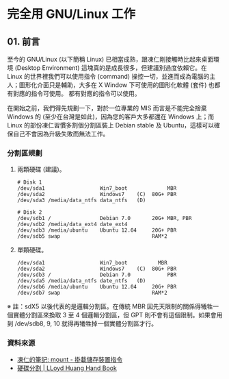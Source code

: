 # 完全用 GNU/Linux 工作

## 01. 前言

至今的 GNU/Linux (以下簡稱 Linux) 已相當成熟，跟凍仁剛接觸時比起來桌面環境 (Desktop Environment) 這塊真的是成長很多，但建議別過度依賴它。在 Linux 的世界裡我們可以使用指令 (command) 操控一切，並進而成為電腦的主人；圖形化介面只是輔助，大多在 X Window 下可使用的圖形化軟體 (套件) 也都有對應的指令可使用。
都有對應的指令可以使用。

在開始之前，我們得先規劃一下，對於一位專業的 MIS 而言是不能完全捨棄 Windows 的 (至少在台灣是如此)，因為您的客戶大多都還在 Windows 上；而 Linux 的部份凍仁習慣多割個分割區裝上 Debian stable 及 Ubuntu，這樣可以確保自己不會因為升級失敗而無法工作。

### 分割區規劃

1. 兩顆硬碟 (建議)。

	   # Disk 1
	   /dev/sda1                  Win7_boot             MBR
	   /dev/sda2	              Windows7    (C)  80G+ PBR
	   /dev/sda3 /media/data_ntfs data_ntfs   (D)

	   # Disk 2
	   /dev/sdb1 /                Debian 7.0	   20G+ MBR, PBR
	   /dev/sdb2 /media/data_ext4 date_ext4
	   /dev/sdb3 /media/ubuntu    Ubuntu 12.04     20G+ PBR
	   /dev/sdb5 swap                              RAM*2

2. 單顆硬碟。

	   /dev/sda1                  Win7_boot			 MBR
	   /dev/sda2				  Windows7    (C)  80G+ PBR
	   /dev/sdb3 /                Debian 7.0		    PBR
	   /dev/sda5 /media/data_ntfs date_ntfs   (D)
	   /dev/sdb6 /media/ubuntu    Ubuntu 12.04     20G+ PBR
	   /dev/sdb7 swap                              RAM*2

※ 註：sdX5 以後代表的是邏輯分割區。在傳統 MBR 因先天限制的關係得犧牲一個實體分割區來換取 3 至 4 個邏輯分割區，但 GPT 則不會有這個限制。如果會用到 /dev/sdb8, 9, 10 就得再犧牲掉一個實體分割區才行。

### 資料來源

- [凍仁的筆記: mount - 掛載儲存裝置指令](http://note.drx.tw/2008/02/ubuntu-mount.html)
- [硬碟分割 | LLoyd Huang Hand Book](http://kalug.linux.org.tw/~lloyd/LLoyd_Hand_Book/book/hdisk-partition.html)

